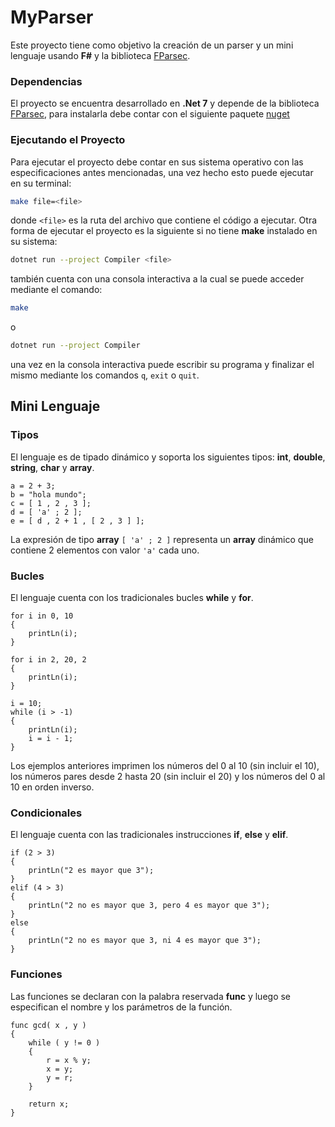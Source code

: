 # MyParser

Este proyecto tiene como objetivo la creación de un parser y un mini lenguaje usando **F#** y la biblioteca <a href="https://github.com/stephan-tolksdorf/fparsec">FParsec</a>.

### Dependencias

El proyecto se encuentra desarrollado en **.Net 7** y depende de la biblioteca <a href="https://github.com/stephan-tolksdorf/fparsec">FParsec</a>, para instalarla debe contar con el siguiente paquete <a href="https://www.nuget.org/packages/FParsec/">nuget</a>

### Ejecutando el Proyecto

Para ejecutar el proyecto debe contar en sus sistema operativo con las especificaciones antes mencionadas, una vez hecho esto puede ejecutar en su terminal:

```bash
make file=<file>
```

donde `<file>` es la ruta del archivo que contiene el código a ejecutar. Otra forma de ejecutar el proyecto es la siguiente si no tiene **make** instalado en su sistema:

```bash
dotnet run --project Compiler <file>
```

también cuenta con una consola interactiva a la cual se puede acceder mediante el comando:

```bash
make
```

o

```bash
dotnet run --project Compiler
```

una vez en la consola interactiva puede escribir su programa y finalizar el mismo mediante los comandos `q`, `exit` o `quit`.

## Mini Lenguaje

### Tipos

El lenguaje es de tipado dinámico y soporta los siguientes tipos: **int**, **double**, **string**, **char** y **array**.

```
a = 2 + 3;
b = "hola mundo";
c = [ 1 , 2 , 3 ];
d = [ 'a' ; 2 ];
e = [ d , 2 + 1 , [ 2 , 3 ] ];
```

La expresión de tipo **array** `[ 'a' ; 2 ]` representa un **array** dinámico que contiene 2 elementos con valor `'a'` cada uno.

### Bucles

El lenguaje cuenta con los tradicionales bucles **while** y **for**.

```
for i in 0, 10
{
    printLn(i);
}

for i in 2, 20, 2
{
    printLn(i);
}

i = 10;
while (i > -1)
{
    printLn(i);
    i = i - 1;
}
```

Los ejemplos anteriores imprimen los números del 0 al 10 (sin incluir el 10), los números pares desde 2 hasta 20 (sin incluir el 20) y los números del 0 al 10 en orden inverso.

### Condicionales

El lenguaje cuenta con las tradicionales instrucciones **if**, **else** y **elif**.

```
if (2 > 3)
{
    printLn("2 es mayor que 3");
}
elif (4 > 3)
{
    printLn("2 no es mayor que 3, pero 4 es mayor que 3");
}
else
{
    printLn("2 no es mayor que 3, ni 4 es mayor que 3");
}
```

### Funciones

Las funciones se declaran con la palabra reservada **func** y luego se especifican el nombre y los parámetros de la función.

```
func gcd( x , y )
{
    while ( y != 0 )
    {
        r = x % y;
        x = y;
        y = r;
    }

    return x;
}
```
